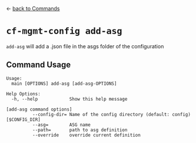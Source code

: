 &larr; [back to Commands](../README.md)

# `cf-mgmt-config add-asg`

`add-asg` will add a <asg-name>.json file in the asgs folder of the configuration

## Command Usage

```
Usage:
  main [OPTIONS] add-asg [add-asg-OPTIONS]

Help Options:
  -h, --help            Show this help message

[add-asg command options]
          --config-dir= Name of the config directory (default: config) [$CONFIG_DIR]
          --asg=        ASG name
          --path=       path to asg definition
          --override    override current definition
```
